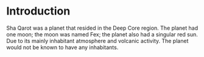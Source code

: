 # Introduction
Sha Qarot was a planet that resided in the Deep Core region.
The planet had one moon; the moon was named Fex; the planet also had a singular red sun.
Due to its mainly inhabitant atmosphere and volcanic activity.
The planet would not be known to have any inhabitants.